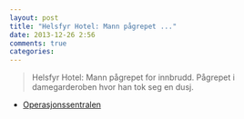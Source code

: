 ```yaml
---
layout: post
title: "Helsfyr Hotel: Mann pågrepet ..."
date: 2013-12-26 2:56
comments: true
categories: 
---
```


> Helsfyr Hotel: Mann pågrepet for innbrudd. Pågrepet i damegarderoben hvor han tok seg en dusj.
- [Operasjonssentralen](https://twitter.com/oslopolitiops/status/416160613878874112)
